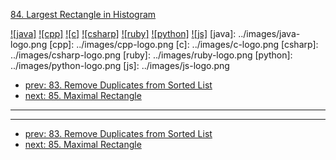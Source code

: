 [84. Largest Rectangle in Histogram](https://leetcode.com/problems/largest-rectangle-in-histogram/)

[![java]](../java/084-largest-rectangle-in-histogram.md)
[![cpp]](../cpp/084-largest-rectangle-in-histogram.md)
[![c]](../c/084-largest-rectangle-in-histogram.md)
[![csharp]](../csharp/084-largest-rectangle-in-histogram.md)
[![ruby]](../ruby/084-largest-rectangle-in-histogram.md)
[![python]](../python/084-largest-rectangle-in-histogram.md)
[![js]](../js/084-largest-rectangle-in-histogram.md)
[java]: ../images/java-logo.png
[cpp]: ../images/cpp-logo.png
[c]: ../images/c-logo.png
[csharp]: ../images/csharp-logo.png
[ruby]: ../images/ruby-logo.png
[python]: ../images/python-logo.png
[js]: ../images/js-logo.png

- [prev: 83. Remove Duplicates from Sorted List](083-remove-duplicates-from-sorted-list.md)
- [next: 85. Maximal Rectangle](085-maximal-rectangle.md)

---


---

- [prev: 83. Remove Duplicates from Sorted List](083-remove-duplicates-from-sorted-list.md)
- [next: 85. Maximal Rectangle](085-maximal-rectangle.md)
